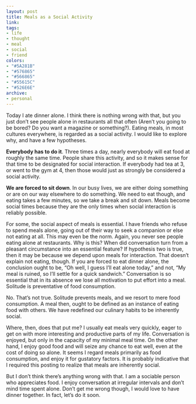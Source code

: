 ```yaml
---
layout: post
title: Meals as a Social Activity
link:
tags:
- life
- thought
- meal
- social
- friend
colors:
- "#5A281B"
- "#576865"
- "#566865"
- "#55615C"
- "#526E6E"
archive:
- personal
---
```


Today I ate dinner alone. I think there is nothing wrong with that, but you just don’t see people alone in restaurants all that often (Aren’t you going to be bored? Do you want a magazine or something?). Eating meals, in most cultures everywhere, is regarded as a social activity. I would like to explore why, and have a few hypotheses.

**Everybody has to do it**. Three times a day, nearly everybody will eat food at roughly the same time. People share this activity, and so it makes sense for that time to be designated for social interaction. If everybody had tea at 3, or went to the gym at 4, then those would just as strongly be considered a social activity.

**We are forced to sit down**. In our busy lives, we are either doing something or are on our way elsewhere to do something. We need to eat though, and eating takes a few minutes, so we take a break and sit down. Meals become social times because they are the only times when social interaction is reliably possible.

<!-- more -->

For some, the social aspect of meals is essential. I have friends who refuse to spend meals alone, going out of their way to seek a companion or else not eating at all. This may even be the norm. Again, you never see people eating alone at restaurants. Why is this? When did conversation turn from a pleasant circumstance into an essential feature? If hypothesis two is true, then it may be because we depend upon meals for interaction. That doesn’t explain not eating, though. If you are forced to eat dinner alone, the conclusion ought to be, “Oh well, I guess I’ll eat alone today,” and not, “My meal is ruined, so I’ll settle for a quick sandwich.” Conversation is so essential that in its absence we lose all motivation to put effort into a meal. Solitude is preventative of food consumption.

No. That’s not true. Solitude prevents meals, and we resort to mere food consumption. A meal then, ought to be defined as an instance of eating food with others. We have redefined our culinary habits to be inherently social.

Where, then, does that put me? I usually eat meals very quickly, eager to get on with more interesting and productive parts of my life. Conversation is enjoyed, but only in the capacity of my minimal meal time. On the other hand, I enjoy good food and will seize any chance to eat well, even at the cost of doing so alone. It seems I regard meals primarily as food consumption, and enjoy it for gustatory factors. It is probably indicative that I required this posting to realize that meals are inherently social.

But I don’t think there’s anything wrong with that. I am a sociable person who appreciates food. I enjoy conversation at irregular intervals and don’t mind time spent alone. Don’t get me wrong though, I would love to have dinner together. In fact, let’s do it soon.
